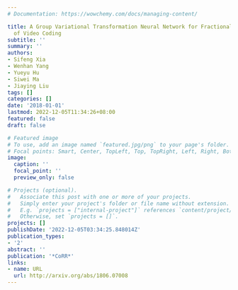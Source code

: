 ```yaml
---
# Documentation: https://wowchemy.com/docs/managing-content/

title: A Group Variational Transformation Neural Network for Fractional Interpolation
  of Video Coding
subtitle: ''
summary: ''
authors:
- Sifeng Xia
- Wenhan Yang
- Yueyu Hu
- Siwei Ma
- Jiaying Liu
tags: []
categories: []
date: '2018-01-01'
lastmod: 2022-12-05T11:34:26+08:00
featured: false
draft: false

# Featured image
# To use, add an image named `featured.jpg/png` to your page's folder.
# Focal points: Smart, Center, TopLeft, Top, TopRight, Left, Right, BottomLeft, Bottom, BottomRight.
image:
  caption: ''
  focal_point: ''
  preview_only: false

# Projects (optional).
#   Associate this post with one or more of your projects.
#   Simply enter your project's folder or file name without extension.
#   E.g. `projects = ["internal-project"]` references `content/project/deep-learning/index.md`.
#   Otherwise, set `projects = []`.
projects: []
publishDate: '2022-12-05T03:34:25.848014Z'
publication_types:
- '2'
abstract: ''
publication: '*CoRR*'
links:
- name: URL
  url: http://arxiv.org/abs/1806.07008
---
```

